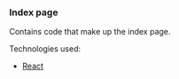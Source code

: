 ### Index page

Contains code that make up the index page.

Technologies used:
* [React](https://reactjs.org/)